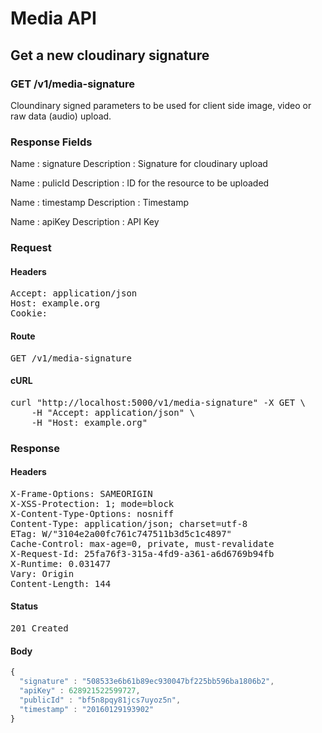 # Media API

## Get a new cloudinary signature

### GET /v1/media-signature

Cloundinary signed parameters to be used for client side image, video or raw data (audio) upload.

### Response Fields

Name : signature
Description : Signature for cloudinary upload

Name : pulicId
Description : ID for the resource to be uploaded

Name : timestamp
Description : Timestamp

Name : apiKey
Description : API Key

### Request

#### Headers

<pre>Accept: application/json
Host: example.org
Cookie: </pre>

#### Route

<pre>GET /v1/media-signature</pre>

#### cURL

<pre class="request">curl &quot;http://localhost:5000/v1/media-signature&quot; -X GET \
	-H &quot;Accept: application/json&quot; \
	-H &quot;Host: example.org&quot;</pre>

### Response

#### Headers

<pre>X-Frame-Options: SAMEORIGIN
X-XSS-Protection: 1; mode=block
X-Content-Type-Options: nosniff
Content-Type: application/json; charset=utf-8
ETag: W/&quot;3104e2a00fc761c747511b3d5c1c4897&quot;
Cache-Control: max-age=0, private, must-revalidate
X-Request-Id: 25fa76f3-315a-4fd9-a361-a6d6769b94fb
X-Runtime: 0.031477
Vary: Origin
Content-Length: 144</pre>

#### Status

<pre>201 Created</pre>

#### Body

```javascript
{
  "signature" : "508533e6b61b89ec930047bf225bb596ba1806b2",
  "apiKey" : 628921522599727,
  "publicId" : "bf5n8pqy81jcs7uyoz5n",
  "timestamp" : "20160129193902"
}
```
